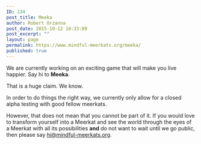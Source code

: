 ```yaml
---
ID: 134
post_title: Meeka
author: Robert Orzanna
post_date: 2015-10-12 10:33:09
post_excerpt: ""
layout: page
permalink: https://www.mindful-meerkats.org/meeka/
published: true
---
```

We are currently working on an exciting game that will make you live happier. Say hi to **Meeka**.

That is a huge claim. We know. 

In order to do things the right way, we currently only allow for a closed alpha testing with good fellow meerkats. 

However, that does not mean that you cannot be part of it. If you would love to transform yourself into a Meerkat and see the world through the eyes of a Meerkat with all its possibilities **and** do not want to wait until we go public, then please say [hi@mindful-meerkats.org](mailto:hi@mindful-meerkats.org).